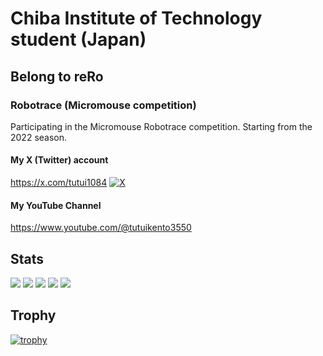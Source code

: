# Chiba Institute of Technology student (Japan)
## Belong to reRo
### Robotrace (Micromouse competition)
Participating in the Micromouse Robotrace competition.
Starting from the 2022 season.

#### My X (Twitter) account
https://x.com/tutui1084
[![X](https://img.shields.io/badge/X-1DA1F2?logo=twitter&logoColor=white)](https://x.com/tutui1084)


#### My YouTube Channel
https://www.youtube.com/@tutuikento3550

## Stats
![](http://github-profile-summary-cards.vercel.app/api/cards/profile-details?username=kentotutui&theme=nord_dark)
![](http://github-profile-summary-cards.vercel.app/api/cards/repos-per-language?username=kentotutui&theme=nord_dark)
![](http://github-profile-summary-cards.vercel.app/api/cards/most-commit-language?username=kentotutui&theme=nord_dark)
![](http://github-profile-summary-cards.vercel.app/api/cards/stats?username=kentotutui&theme=nord_dark)
![](http://github-profile-summary-cards.vercel.app/api/cards/productive-time?username=kentotutui&theme=nord_dark&utcOffset=9)

## Trophy
[![trophy](https://github-profile-trophy.vercel.app/?username=kentotutui)](https://github.com/ryo-ma/github-profile-trophy)

